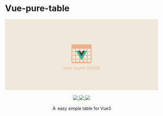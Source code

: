# Vue-pure-table

![vue-pure-table](./assets/vue-pure-table.jpg)

<p align=center>
    <a target="_blank" href="https://vuejs.org/" title="vue">
        <img src="https://img.shields.io/badge/vue-%3E%203.0.0-brightgreen.svg">
    </a>
    <a target="_blank" href="http://nodejs.org/download/" title="Node version">
        <img src="https://img.shields.io/badge/node-%3E%3D%2014.0.0-brightgreen.svg">
    </a>
    <a target="_blank" href="https://github.com/MikeCheng1208/vue-metamask/pulls" title="PRs Welcome">
        <img src="https://img.shields.io/badge/PRs-welcome-blue.svg">
    </a>
</p>

<p align=center>Ａ easy simple table for Vue3</p>
